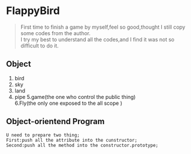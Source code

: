 # FlappyBird
>First time to finish a game by myself,feel so good,thought I still copy some codes from the author.<br>
I try my best to understand all the codes,and I find it was not so difficult to do it.
## Object
1. bird
2. sky
3. land
4. pipe
5.game(the one who control the public thing)<br>
6.Fly(the only one  exposed to the all scope )
## Object-orientend Program
```
U need to prepare two thing;
First:push all the attribute into the cunstructor;
Second:push all the method into the constructor.prototype;
```
